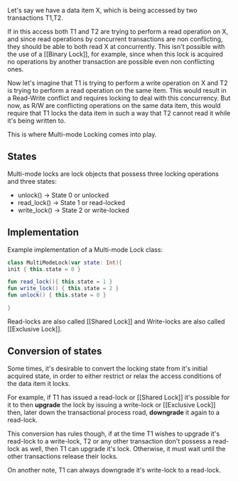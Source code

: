 
Let's say we have a data item X, which is being accessed by two transactions T1,T2. 

If in this access both T1 and T2 are trying to perform a read operation on X, and since read operations by concurrent transactions are non conflicting, they should be able to both read X at concurrently.
This isn't possible with the use of a [[Binary Lock]], for example, since when this lock is acquired no operations by another transaction are possible even non conflicting ones.

Now let's imagine that T1 is trying to perform a write operation on X and T2 is trying to perform a read operation on the same item. This would result in a Read-Write conflict and requires locking to deal with this concurrency. But now, as R/W are conflicting operations on the same data item,
this would require that T1 locks the data item in such a way that T2 cannot read it while it's being written to.

This is where Multi-mode Locking comes into play.

## States

Multi-mode locks are lock objects that possess three locking operations and three states:

- unlock() -> State 0 or unlocked
- read_lock()  -> State 1 or read-locked
- write_lock() -> State 2 or write-locked

## Implementation

Example implementation of a Multi-mode Lock class:

```Kotlin
class MultiModeLock(var state: Int){
init { this.state = 0 }

fun read_lock(){ this.state = 1 }
fun write_lock() { this.state = 2 }
fun unlock() { this.state = 0 }

}
```

Read-locks are also called [[Shared Lock]] and Write-locks are also called [[Exclusive Lock]].

## Conversion of states

Some times, it's desirable to convert the locking state from it's initial acquired state, in order to either restrict or relax the access conditions of the data item it locks.

For example, if T1 has issued a read-lock or [[Shared Lock]] it's possible for it to then **upgrade** the lock by issuing a write-lock or [[Exclusive Lock]] then, later down the transactional process road, **downgrade** it again to a read-lock.

This conversion has rules though, if at the time T1 wishes to upgrade it's read-lock to a write-lock, T2 or any other transaction don't possess a read-lock as well, then T1 can upgrade it's lock. Otherwise, it must wait until the other transactions release their locks.

On another note, T1 can always downgrade it's write-lock to a read-lock.